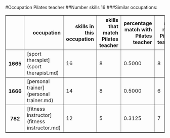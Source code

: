 #Occupation Pilates teacher
##Number skills 16
###Similar occupations:
<table border="1" class="dataframe">
  <thead>
    <tr style="text-align: right;">
      <th></th>
      <th>occupation</th>
      <th>skills in this occupation</th>
      <th>skills that match Pilates teacher</th>
      <th>percentage match with Pilates teacher</th>
      <th>skills not in Pilates teacher</th>
    </tr>
  </thead>
  <tbody>
    <tr>
      <th>1665</th>
      <td>[sport therapist](sport therapist.md)</td>
      <td>16</td>
      <td>8</td>
      <td>0.5000</td>
      <td>8</td>
    </tr>
    <tr>
      <th>1666</th>
      <td>[personal trainer](personal trainer.md)</td>
      <td>14</td>
      <td>8</td>
      <td>0.5000</td>
      <td>6</td>
    </tr>
    <tr>
      <th>782</th>
      <td>[fitness instructor](fitness instructor.md)</td>
      <td>12</td>
      <td>5</td>
      <td>0.3125</td>
      <td>7</td>
    </tr>
  </tbody>
</table>
